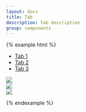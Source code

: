 ```yaml
---
layout: docs
title: Tab
description: Tab description
group: components
---
```


{% example html %}

<div class="env-tabs example-tabs">
   <ul class="env-tabs__nav" role="tablist">
      <li class="env-tabs__nav__item" role="presentation"><a id="tab1" class="env-tabs__nav__link env-is-active" href="#panel1" role="tab" aria-controls="panel1" aria-selected="true" tabindex="0">Tab 1</a></li>
      <li class="env-tabs__nav__item" role="presentation"><a id="tab2" class="env-tabs__nav__link" href="#panel2" role="tab" aria-controls="panel2" aria-selected="false" tabindex="0">Tab 2</a></li>
      <li class="env-tabs__nav__item" role="presentation"><a id="tab3" class="env-tabs__nav__link" href="#panel3" role="tab" aria-controls="panel3" aria-selected="false" tabindex="0">Tab 3</a></li>
   </ul>
   <div id="panel1" aria-labelledby="tab1" role="tabpanel" aria-hidden="false">
      <img class="env-image" src="https://placehold.it/100x100?text=1">
   </div>
   <div id="panel2" aria-labelledby="tab2" role="tabpanel" aria-hidden="true">
      <img class="env-image" src="https://placehold.it/100x100?text=2">
   </div>
   <div id="panel3" aria-labelledby="tab3" role="tabpanel" aria-hidden="true">
      <img class="env-image" src="https://placehold.it/100x100?text=3">
   </div>
</div>

{% endexample %}

